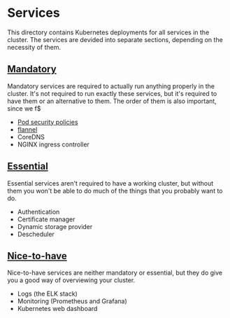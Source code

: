 # Services

This directory contains Kubernetes deployments for all services in the cluster. The services are devided into separate sections, depending on the necessity of them.


## [Mandatory](./1-mandatory)

Mandatory services are required to actually run anything properly in the cluster. It's not required to run exactly these services, but it's required to have them or an alternative to them. The order of them is also important, since we f$

* [Pod security policies](./1-mandatory/1-pod-security-policies)
* [flannel](./1-mandatory/2-flannel)
* CoreDNS
* NGINX ingress controller


## [Essential](./2-essential)

Essential services aren't required to have a working cluster, but without them you won't be able to do much of the things that you probably want to do.

* Authentication
* Certificate manager
* Dynamic storage provider
* Descheduler


## [Nice-to-have](./3-nice-to-have)

Nice-to-have services are neither mandatory or essential, but they do give you a good way of overviewing your cluster.

* Logs (the ELK stack)
* Monitoring (Prometheus and Grafana)
* Kubernetes web dashboard
